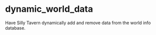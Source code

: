# dynamic_world_data
Have Silly Tavern dynamically add and remove data from the world info database.
